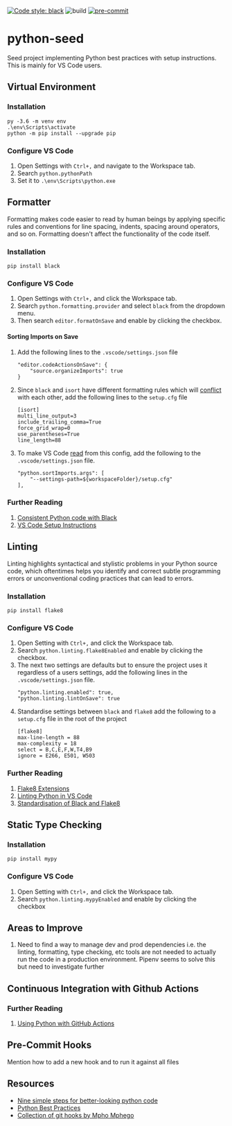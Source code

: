 [![Code style: black](https://img.shields.io/badge/code%20style-black-000000.svg)](https://github.com/psf/black)
![build](https://github.com/amritpurshotam/python-seed/workflows/build/badge.svg)
[![pre-commit](https://img.shields.io/badge/pre--commit-enabled-brightgreen?logo=pre-commit&logoColor=white)](https://github.com/pre-commit/pre-commit)

# python-seed

Seed project implementing Python best practices with setup instructions. This is mainly for VS Code users.

## Virtual Environment

### Installation
```
py -3.6 -m venv env
.\env\Scripts\activate
python -m pip install --upgrade pip
```

### Configure VS Code

1. Open Settings with `Ctrl+,` and navigate to the Workspace tab.
2. Search `python.pythonPath`
3. Set it to `.\env\Scripts\python.exe`

## Formatter

Formatting makes code easier to read by human beings by applying specific rules and conventions for line spacing, indents, spacing around operators, and so on. Formatting doesn't affect the functionality of the code itself.

### Installation

```
pip install black
```

### Configure VS Code

1. Open Settings with `Ctrl+,` and click the Workspace tab.
2. Search `python.formatting.provider` and select `black` from the dropdown menu.
3. Then search `editor.formatOnSave` and enable by clicking the checkbox.

#### Sorting Imports on Save

1. Add the following lines to the `.vscode/settings.json` file
    ```
    "editor.codeActionsOnSave": {
        "source.organizeImports": true
    }
    ```
2. Since `black` and `isort` have different formatting rules which will [conflict](https://sourcery.ai/blog/python-best-practices/) with each other, add the following lines to the `setup.cfg` file
    ```
    [isort]
    multi_line_output=3
    include_trailing_comma=True
    force_grid_wrap=0
    use_parentheses=True
    line_length=88
    ```
3. To make VS Code [read](https://github.com/microsoft/vscode-python/issues/5840#issuecomment-497321419) from this config, add the following to the `.vscode/settings.json` file.
    ```
    "python.sortImports.args": [
        "--settings-path=${workspaceFolder}/setup.cfg"
    ],
    ```

### Further Reading
1. [Consistent Python code with Black](https://www.mattlayman.com/blog/2018/python-code-black/)
2. [VS Code Setup Instructions](https://code.visualstudio.com/docs/python/editing#_formatting)

## Linting
Linting highlights syntactical and stylistic problems in your Python source code, which oftentimes helps you identify and correct subtle programming errors or unconventional coding practices that can lead to errors.

### Installation

```
pip install flake8
```

### Configure VS Code

1. Open Setting with `Ctrl+,` and click the Workspace tab.
2. Search `python.linting.flake8Enabled` and enable by clicking the checkbox.
3. The next two settings are defaults but to ensure the project uses it regardless of a users settings, add the following lines in the `.vscode/settings.json` file.
    ```
    "python.linting.enabled": true,
    "python.linting.lintOnSave": true
    ```
4. Standardise settings between `black` and `flake8` add the following to a `setup.cfg` file in the root of the project
    ```
    [flake8]
    max-line-length = 88
    max-complexity = 18
    select = B,C,E,F,W,T4,B9
    ignore = E266, E501, W503
    ```

### Further Reading

1. [Flake8 Extensions](https://github.com/DmytroLitvinov/awesome-flake8-extensions)
2. [Linting Python in VS Code](https://code.visualstudio.com/docs/python/linting)
3. [Standardisation of Black and Flake8](https://medium.com/staqu-dev-logs/keeping-python-code-clean-with-pre-commit-hooks-black-flake8-and-isort-cac8b01e0ea1)

## Static Type Checking

### Installation
```
pip install mypy
```

### Configure VS Code

1. Open Setting with `Ctrl+,` and click the Workspace tab.
2. Search `python.linting.mypyEnabled` and enable by clicking the checkbox

## Areas to Improve

1. Need to find a way to manage dev and prod dependencies i.e. the linting, formatting, type checking, etc tools are not needed to actually run the code in a production environment. Pipenv seems to solve this but need to investigate further

## Continuous Integration with Github Actions

### Further Reading

1. [Using Python with GitHub Actions](https://help.github.com/en/actions/language-and-framework-guides/using-python-with-github-actions)

## Pre-Commit Hooks

Mention how to add a new hook and to run it against all files

## Resources

* [Nine simple steps for better-looking python code](https://towardsdatascience.com/nine-simple-steps-for-better-looking-python-code-87e5d9d3b1cf)
* [Python Best Practices](https://sourcery.ai/blog/python-best-practices/)
* [Collection of git hooks by Mpho Mphego](https://blog.mphomphego.co.za/blog/2019/10/03/Why-you-need-to-stop-using-Git-Hooks.html)
